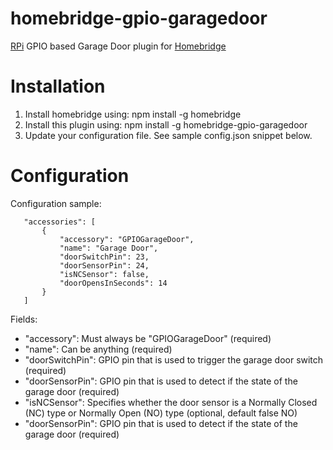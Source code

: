 # homebridge-gpio-garagedoor
[RPi](https://www.raspberrypi.org) GPIO based Garage Door plugin for [Homebridge](https://github.com/nfarina/homebridge)

# Installation

1. Install homebridge using: npm install -g homebridge
2. Install this plugin using: npm install -g homebridge-gpio-garagedoor
3. Update your configuration file. See sample config.json snippet below. 

# Configuration

Configuration sample:

 ```
	"accessories": [
		{
			"accessory": "GPIOGarageDoor",
			"name": "Garage Door",
			"doorSwitchPin": 23,
			"doorSensorPin": 24,
			"isNCSensor": false,
			"doorOpensInSeconds": 14
		}
	]
```

Fields: 

* "accessory": Must always be "GPIOGarageDoor" (required)
* "name": Can be anything (required)
* "doorSwitchPin": GPIO pin that is used to trigger the garage door switch (required)
* "doorSensorPin": GPIO pin that is used to detect if the state of the garage door (required)
* "isNCSensor": Specifies whether the door sensor is a Normally Closed (NC) type or Normally Open (NO) type (optional, default false NO)
* "doorSensorPin": GPIO pin that is used to detect if the state of the garage door (required)

